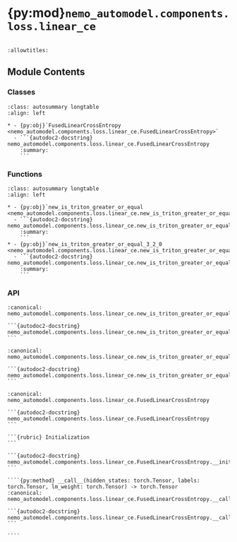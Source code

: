 # {py:mod}`nemo_automodel.components.loss.linear_ce`

```{py:module} nemo_automodel.components.loss.linear_ce
```

```{autodoc2-docstring} nemo_automodel.components.loss.linear_ce
:allowtitles:
```

## Module Contents

### Classes

````{list-table}
:class: autosummary longtable
:align: left

* - {py:obj}`FusedLinearCrossEntropy <nemo_automodel.components.loss.linear_ce.FusedLinearCrossEntropy>`
  - ```{autodoc2-docstring} nemo_automodel.components.loss.linear_ce.FusedLinearCrossEntropy
    :summary:
    ```
````

### Functions

````{list-table}
:class: autosummary longtable
:align: left

* - {py:obj}`new_is_triton_greater_or_equal <nemo_automodel.components.loss.linear_ce.new_is_triton_greater_or_equal>`
  - ```{autodoc2-docstring} nemo_automodel.components.loss.linear_ce.new_is_triton_greater_or_equal
    :summary:
    ```
* - {py:obj}`new_is_triton_greater_or_equal_3_2_0 <nemo_automodel.components.loss.linear_ce.new_is_triton_greater_or_equal_3_2_0>`
  - ```{autodoc2-docstring} nemo_automodel.components.loss.linear_ce.new_is_triton_greater_or_equal_3_2_0
    :summary:
    ```
````

### API

````{py:function} new_is_triton_greater_or_equal(version_str)
:canonical: nemo_automodel.components.loss.linear_ce.new_is_triton_greater_or_equal

```{autodoc2-docstring} nemo_automodel.components.loss.linear_ce.new_is_triton_greater_or_equal
```
````

````{py:function} new_is_triton_greater_or_equal_3_2_0()
:canonical: nemo_automodel.components.loss.linear_ce.new_is_triton_greater_or_equal_3_2_0

```{autodoc2-docstring} nemo_automodel.components.loss.linear_ce.new_is_triton_greater_or_equal_3_2_0
```
````

`````{py:class} FusedLinearCrossEntropy(ignore_index: int = -100, logit_softcapping: float = 0, reduction: str = 'sum')
:canonical: nemo_automodel.components.loss.linear_ce.FusedLinearCrossEntropy

```{autodoc2-docstring} nemo_automodel.components.loss.linear_ce.FusedLinearCrossEntropy
```

```{rubric} Initialization
```

```{autodoc2-docstring} nemo_automodel.components.loss.linear_ce.FusedLinearCrossEntropy.__init__
```

````{py:method} __call__(hidden_states: torch.Tensor, labels: torch.Tensor, lm_weight: torch.Tensor) -> torch.Tensor
:canonical: nemo_automodel.components.loss.linear_ce.FusedLinearCrossEntropy.__call__

```{autodoc2-docstring} nemo_automodel.components.loss.linear_ce.FusedLinearCrossEntropy.__call__
```

````

`````

